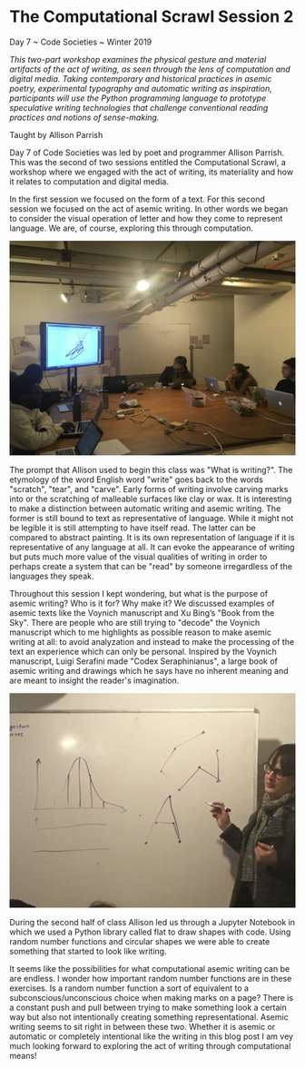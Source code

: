 # The Computational Scrawl Session 2

Day 7 ~ Code Societies ~ Winter 2019

_This two-part workshop examines the physical gesture and material artifacts of the act of writing, as seen through the lens of computation and digital media. Taking contemporary and historical practices in asemic poetry, experimental typography and automatic writing as inspiration, participants will use the Python programming language to prototype speculative writing technologies that challenge conventional reading practices and notions of sense-making._

Taught by Allison Parrish

Day 7 of Code Societies was led by poet and programmer Allison Parrish. This was the second of two sessions entitled the Computational Scrawl, a workshop where we engaged with the act of writing, its materiality and how it relates to computation and digital media.

In the first session we focused on the form of a text. For this second session we focused on the act of asemic writing. In other words we began to consider the visual operation of letter and how they come to represent language. We are, of course, exploring this through computation.

!["Allison Parrish, discussing letter forms on whiteboard"](assets/IMG_0657.JPG)

The prompt that Allison used to begin this class was "What is writing?". The etymology of the word English word "write" goes back to the words "scratch", "tear", and "carve". Early forms of writing involve carving marks into or the scratching of malleable surfaces like clay or wax. It is interesting to make a distinction between automatic writing and asemic writing. The former is still bound to text as representative of language. While it might not be legible it is still attempting to have itself read. The latter can be compared to abstract painting. It is its own representation of language if it is representative of any language at all. It can evoke the appearance of writing but puts much more value of the visual qualities of writing in order to perhaps create a system that can be "read" by someone irregardless of the languages they speak.

Throughout this session I kept wondering, but what is the purpose of asemic writing? Who is it for? Why make it? We discussed examples of asemic texts like the Voynich manuscript and Xu Bing’s "Book from the Sky". There are people who are still trying to "decode" the Voynich manuscript which to me highlights as possible reason to make asemic writing at all: to avoid analyzation and instead to make the processing of the text an experience which can only be personal. Inspired by the Voynich manuscript, Luigi Serafini made "Codex Seraphinianus", a large book of asemic writing and drawings which he says have no inherent meaning and are meant to insight the reader's imagination.

!["Allison Parrish, discussing letter forms on whiteboard"](assets/IMG_0667.JPG)

During the second half of class Allison led us through a Jupyter Notebook in which we used a Python library called flat to draw shapes with code. Using random number functions and circular shapes we were able to create something that started to look like writing.

It seems like the possibilities for what computational asemic writing can be are endless. I wonder how important random number functions are in these exercises. Is a random number function a sort of equivalent to a subconscious/unconscious choice when making marks on a page? There is a constant push and pull between trying to make something look a certain way but also not intentionally creating something representational. Asemic writing seems to sit right in between these two. Whether it is asemic or automatic or completely intentional like the writing in this blog post I am vey much looking forward to exploring the act of writing through computational means!

